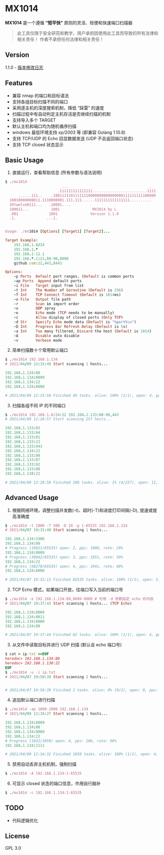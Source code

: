 # MX1014

**MX1014** 是一个遵循 **“短平快”** 原则的灵活、轻便和快速端口扫描器

> 此工具仅限于安全研究和教学，用户承担因使用此工具而导致的所有法律和相关责任！ 作者不承担任何法律和相关责任！


## Version

1.1.0 - [版本修改日志](CHANGELOG.md)



## Features

* 兼容 nmap 的端口和目标语法
* 支持各组目标扫描不同的端口
* 采用逐主机的深度搜索机制，降低 “踩雷” 的速度
* 扫描过程中有自动判定主机存活是否继续扫描的机制
* 支持导入多个 TARGET
* 默认主机和端口均为随机循序扫描
* windows 最低环境支持 xp/2003 等 (即兼容 Golang 1.10.8)
* 支持 TCP/UDP 的 Echo 回显数据发送 (UDP 不会返回端口状态)
* 支持 TCP closed 状态显示



## Basic Usage
1. 直接运行，查看帮助信息 (所有参数与语法说明)
```ruby
$ ./mx1014
                          ...                                     .
                        .111111111111111.........................1111
      ......111..    .10011111011111110000000000000000111111111100000
  10010000000011.1110000001.111.111......1111111111111111..........
  10twelve0111...   .10001. ..
  100011...          1001               MX1014 by L
  .001              1001               Version 1.1.0
  .1.              ...1.


Usage: ./mx1014 [Options] [Target1] [Target2]...

Target Example:
    192.168.1.0/24
    192.168.1.*
    192.168.1-12.1
    192.168.*.1:22,80-90,8080
    github.com:22,443,8443

Options:
    -p Ports  Default port ranges. (Default is common ports
    -ap Ports  Append default ports
    -i File   Target input from list
    -t Int    The Number of Goroutine (Default is 256)
    -T Int    TCP Connect Timeout (Default is 1014ms)
    -o File   Output file path
    -r        Scan in import order
    -u        UDP spray
    -e        Echo mode (TCP needs to be manually)
    -c        Allow display of closed ports (Only TCP)
    -d Str    Specify Echo mode data (Default is "%port%\n")
    -D Int    Progress Bar Refresh Delay (Default is 5s)
    -a Int    Too many filtered, Discard the host (Default is 1014)
    -A        Disable auto disable
    -v        Verbose mode
```

2. 简单扫描数十个常用默认端口
```ruby
$ ./mx1014 192.168.1.134
# 2021/04/09 12:15:49 Start scanning 1 hosts...

192.168.1.134:80
192.168.1.134:8009
192.168.1.134:22
192.168.1.134:8080

# 2021/04/09 12:15:50 Finished 49 tasks. alive: 100% (1/1), open: 4, pps: 49, time: 1s
```

3. 扫描各组不同 IP 的不同端口
```ruby
$ ./mx1014 192.168.1.0/24:22 192.168.1.133:80-90,443
# 2021/04/09 12:20:57 Start scanning 257 hosts...

192.168.1.133:83
192.168.1.133:84
192.168.1.133:81
192.168.1.133:22
192.168.1.133:443
192.168.1.134:22
192.168.1.133:80
192.168.1.133:87
192.168.1.133:82
192.168.1.133:88
192.168.1.130:22

# 2021/04/09 12:20:58 Finished 268 tasks. alive: 1% (4/257), open: 11, pps: 263, time: 1s
```


## Advanced Usage
1. 根据网络环境，调整扫描并发数(-t)、超时(-T)和进度打印间隔(-D), 提速或提高准确度
```ruby
$ ./mx1014 -t 1000 -T 500 -D 10 -p 1-65535 192.168.1.134
# 2021/04/07 19:31:40 Start scanning 1 hosts...

192.168.1.134:3306
192.168.1.134:80
# Progress (19021/65535) open: 2, pps: 1900, rate: 29%
192.168.1.134:8009
# Progress (39042/65535) open: 3, pps: 1951, rate: 59%
192.168.1.134:22
# Progress (58270/65535) open: 4, pps: 1941, rate: 88%
192.168.1.134:8080

# 2021/04/07 19:32:13 Finished 65535 tasks. alive: 100% (1/1), open: 5, pps: 1934, time: 33s
```

2. TCP Echo 模式，如果端口开放，往端口写入当前的端口号
```ruby
$ ./mx1014 -e 192.168.1.134:80,8000-8080 # 可用 -d 参数指定 echo 的内容
# 2021/04/07 19:37:43 Start scanning 1 hosts... (TCP Echo)

192.168.1.134:8009
192.168.1.134:8011
192.168.1.134:8080
192.168.1.134:80

# 2021/04/07 19:37:44 Finished 82 tasks. alive: 100% (1/1), open: 4, pps: 81, time: 1s
```

3. 从文件中读取目标并进行 UDP 扫描 (默认会 echo 端口号)
```ruby
$ cat > ip.txt <<EOF
heredoc> 192.168.1.134:80
heredoc> 192.168.1.130:22
EOF
$ ./mx1014 -u -i ip.txt
# 2021/04/07 19:50:39 Start scanning 2 hosts...


# 2021/04/07 19:50:39 Finished 2 tasks. alive: 0% (0/2), open: 0, pps: 1306, time: 0s
```

4. 追加默认端口进行扫描
```ruby
$ ./mx1014 -ap 1000-2000 192.168.1.134
# 2021/04/09 12:34:27 Start scanning 1 hosts...

192.168.1.134:8009
192.168.1.134:80
192.168.1.134:8080
192.168.1.134:22
# Progress (1032/1050) open: 4, pps: 206, rate: 98%
192.168.1.134:1111

# 2021/04/09 12:34:32 Finished 1050 tasks. alive: 100% (1/1), open: 4, pps: 208, time: 5s
```

5. 禁用自动丢弃主机机制，强制扫描
```ruby
$ ./mx1014 -A 192.168.1.134:1-65535
```

6. 可显示 closed 状态的端口信息，作用自行脑补
```ruby
$ ./mx1014 -c 192.168.1.134:1-65535
```


## TODO

 * 代码逻辑优化


## License

GPL 3.0

